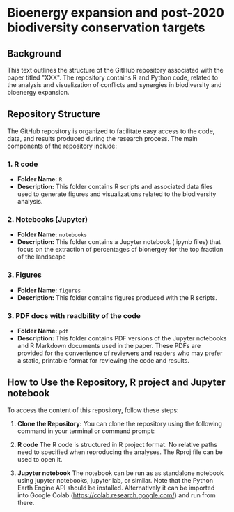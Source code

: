 # Bioenergy expansion and post-2020 biodiversity conservation targets

## Background
This text outlines the structure of the GitHub repository associated with the paper titled "XXX". The repository contains R and Python code, related to the analysis and visualization of conflicts and synergies in biodiversity and bioenergy expansion.

## Repository Structure

The GitHub repository is organized to facilitate easy access to the code, data, and results produced during the research process. The main components of the repository include:

### 1. R code
- **Folder Name:** `R`
- **Description:** This folder contains R scripts and associated data files used to generate figures and visualizations related to the biodiversity analysis. 


### 2. Notebooks (Jupyter)
- **Folder Name:** `notebooks`
- **Description:** This folder contains a Jupyter notebook (.ipynb files) that focus on the extraction of percentages of bionergey for the top fraction of the landscape 

### 3. Figures
- **Folder Name:** `figures`
- **Description:** This folder contains figures produced with the R scripts.

### 3. PDF docs with readbility of the code
- **Folder Name:** `pdf`
- **Description:** This folder contains PDF versions of the Jupyter notebooks and R Markdown documents used in the paper. These PDFs are provided for the convenience of reviewers and readers who may prefer a static, printable format for reviewing the code and results.

## How to Use the Repository, R project and Jupyter notebook

To access the content of this repository, follow these steps:

1. **Clone the Repository:** You can clone the repository using the following command in your terminal or command prompt:

2. **R code** The R code is structured in R project format. No relative paths need to specified when reproducing the analyses. The Rproj file can be used to open it. 

3. **Jupyter notebook** The notebook can be run as as standalone notebook using jupyter notebooks, jupyter lab, or similar. Note that the Python Earth Engine API should be installed. Alternatively it can be imported into Google Colab (https://colab.research.google.com/) and run from there. 
